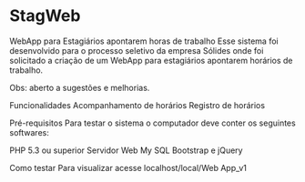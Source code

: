 # StagWeb
 WebApp para Estagiários apontarem horas de trabalho
 Esse sistema foi desenvolvido para o processo seletivo da empresa Sólides onde foi solicitado a criação de um WebApp para estagiários apontarem horários de trabalho.

Obs: aberto a sugestões e melhorias.

Funcionalidades
Acompanhamento de horários
Registro de horários

Pré-requisitos
Para testar o sistema o computador deve conter os seguintes softwares:

PHP 5.3 ou superior
Servidor Web 
My SQL 
Bootstrap e jQuery

Como testar
Para visualizar acesse localhost/local/Web App_v1
